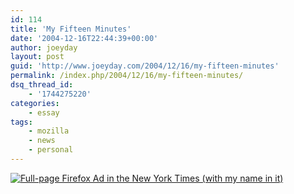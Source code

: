 ```yaml
---
id: 114
title: 'My Fifteen Minutes'
date: '2004-12-16T22:44:39+00:00'
author: joeyday
layout: post
guid: 'http://www.joeyday.com/2004/12/16/my-fifteen-minutes'
permalink: /index.php/2004/12/16/my-fifteen-minutes/
dsq_thread_id:
    - '1744275220'
categories:
    - essay
tags:
    - mozilla
    - news
    - personal
---
```


[![Full-page Firefox Ad in the New York Times (with my name in it)](/images/nytimes.png)](http://www.spreadfirefox.com/?q=node/view/8769)
